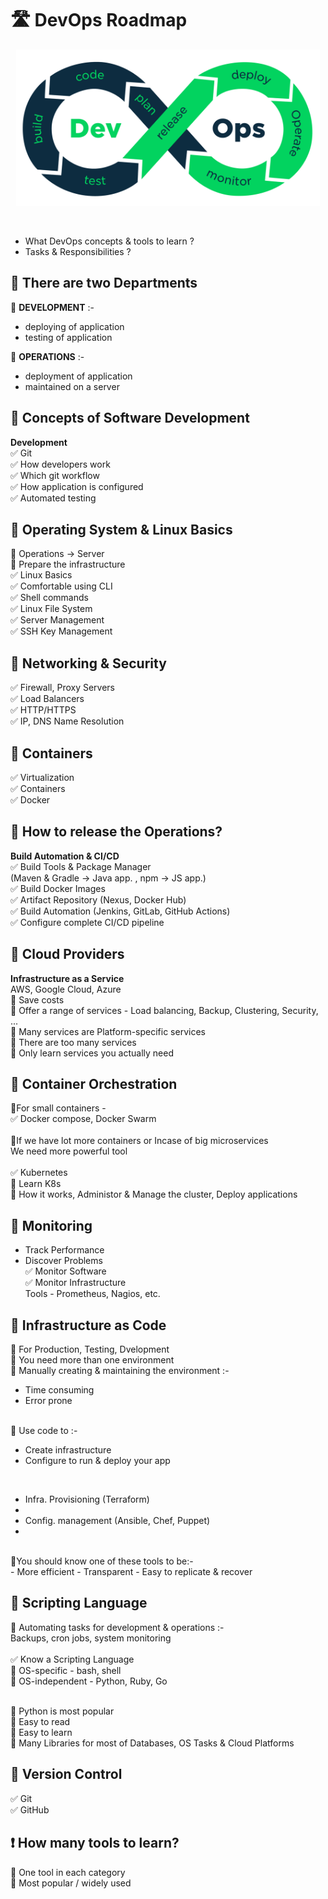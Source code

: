 # 🛣 DevOps Roadmap

<p align="center"><img src="devops-img/devops.png" height="250px"></p><br>
<ul>
<li>What DevOps concepts & tools to learn ?</li>
<li>Tasks & Responsibilities ?</li>
</ul>
 
## 🔰 There are two Departments
🔹 **DEVELOPMENT** :-
- deploying of application
- testing of application

🔹 **OPERATIONS** :-
- deployment of application
- maintained on a server

## 🔰 Concepts of Software Development
**Development** <br>
✅ Git <br>
✅ How developers work <br>
✅ Which git workflow <br>
✅ How application is configured <br>
✅ Automated testing <br>

## 🔰 Operating System & Linux Basics
🔹 Operations -> Server <br>
🔹 Prepare the infrastructure <br>
✅ Linux Basics <br>
✅ Comfortable using CLI <br>
✅ Shell commands <br>
✅ Linux File System <br>
✅ Server Management <br>
✅ SSH Key Management <br>

## 🔰 Networking & Security
✅  Firewall, Proxy Servers <br>
✅ Load Balancers <br>
✅ HTTP/HTTPS <br>
✅ IP, DNS Name Resolution <br>

## 🔰 Containers
✅ Virtualization <br>
✅ Containers <br>
✅ Docker <br>

## 🔰 How to release the Operations?
**Build Automation & CI/CD** <br>
✅ Build Tools & Package Manager <br>
(Maven & Gradle -> Java app. , npm -> JS app.) <br>
✅ Build Docker Images <br>
✅ Artifact Repository (Nexus, Docker Hub) <br>
✅ Build Automation (Jenkins, GitLab, GitHub Actions) <br>
✅ Configure complete CI/CD pipeline <br>

## 🔰 Cloud Providers
**Infrastructure as a Service** <br>
AWS, Google Cloud, Azure <br>
🔹 Save costs <br>
🔹 Offer a range of services - Load balancing, Backup, Clustering, Security, ... <br>
🔹 Many services are Platform-specific services <br>
🔹 There are too many services <br>
🔹 Only learn services you actually need <br>

## 🔰 Container Orchestration

🔹For small containers - <br>
✅ Docker compose, Docker Swarm <br>
<br>
🔹If we have lot more containers or Incase of big microservices <br>
We need more powerful tool <br><br>
✅ Kubernetes <br>
🚩 Learn K8s  <br>
🚩 How it works, Administor & Manage the cluster, Deploy applications <br>

## 🔰 Monitoring
- Track Performance
- Discover Problems <br>
✅ Monitor Software <br>
✅ Monitor Infrastructure <br>
Tools - Prometheus, Nagios, etc.

## 🔰 Infrastructure as Code

🔹 For Production, Testing, Dvelopment <br>
🔹 You need more than one environment <br>
🔹 Manually creating & maintaining the environment :- <br>
- Time consuming
- Error prone <br>
 <br>
🔸 Use code to :- <br>
<ul>
<li>Create infrastructure</li>
<li>Configure to run & deploy your app</li>
</ul>
<br>
<ul>
 <li>Infra. Provisioning (Terraform)<li>
 <li>Config. management (Ansible, Chef, Puppet)<li>
</ul>
<br>
🔹You should know one of these tools to be:- <br>
- More efficient
- Transparent
- Easy to replicate & recover

## 🔰 Scripting Language
🔹 Automating tasks for development & operations :-  <br>
Backups, cron jobs, system monitoring <br>
<br>
✅ Know a Scripting Language  <br>
🚩 OS-specific - bash, shell  <br>
🚩 OS-independent - Python, Ruby, Go <br><br>

🌟 Python is most popular <br>
🚩 Easy to read <br>
🚩 Easy to learn <br>
🚩 Many Libraries for most of Databases, OS Tasks & Cloud Platforms

## 🔰 Version Control
✅ Git <br>
✅ GitHub <br>

## ❗ How many tools to learn?

🔹 One tool in each category <br>
🔹 Most popular / widely used <br>

